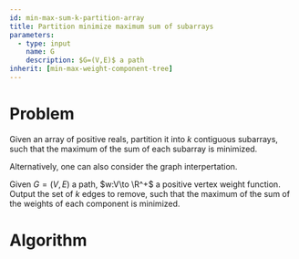 ```yaml
---
id: min-max-sum-k-partition-array
title: Partition minimize maximum sum of subarrays
parameters:
  - type: input
    name: G
    description: $G=(V,E)$ a path
inherit: [min-max-weight-component-tree]
---
```



# Problem 

Given an array of positive reals, partition it into $k$ contiguous subarrays, such that the maximum of the sum of each subarray is minimized.


Alternatively, one can also consider the graph interpertation.

Given $G=(V,E)$ a path, $w:V\to \R^+$ a positive vertex weight function. 
Output the set of $k$ edges to remove, such that the maximum of the sum of the weights of each component is minimized.

# Algorithm


